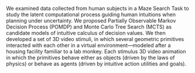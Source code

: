 We examined data collected from human subjects in a Maze Search Task to study the latent computational process guiding human intuitions when planning under uncertainty. We proposed Partially Observable Markov Decision Process (POMDP) and Monte Carlo Tree Search (MCTS) as candidate models of intuitive calculus of decision values. We then developed a set of 3D video stimuli, in which several geometric primitives interacted with each other in a virtual environment—modeled after a housing facility familiar to a lab monkey. Each stimulus 3D video animation in which the primitives behave either as objects (driven by the laws of physics) or behave as agents (driven by intuitive action utilities and goals).
